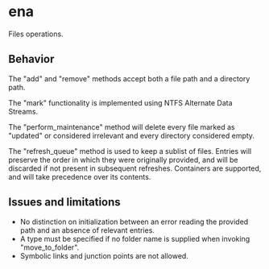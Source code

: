 # ena

Files operations.

## Behavior

The "add" and "remove" methods accept both a file path and a directory path.

The "mark" functionality is implemented using NTFS Alternate Data Streams.

The "perform_maintenance" method will delete every file marked as "updated" or considered irrelevant and every directory considered empty.

The "refresh_queue" method is used to keep a sublist of files. Entries will preserve the order in which they were originally provided, and will be discarded if not present in subsequent refreshes. Containers are supported, and will take precedence over its contents.

## Issues and limitations

* No distinction on initialization between an error reading the provided path and an absence of relevant entries.
* A type must be specified if no folder name is supplied when invoking "move_to_folder".
* Symbolic links and junction points are not allowed.
